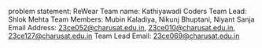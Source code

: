 problem statement: ReWear
Team name: Kathiyawadi Coders
Team Lead: Shlok Mehta
Team Members: Mubin Kaladiya, Nikunj Bhuptani, Niyant Sanja
Email Address: 23ce052@charusat.edu.in,  23ce010@charusat.edu.in,  23ce127@charusat.edu.in
Team Lead Email: 23ce069@charusat.edu.in
